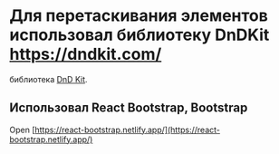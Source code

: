# Для перетаскивания элементов использовал библиотеку DnDKit https://dndkit.com/

библиотека [DnD Kit](https://dndkit.com/).

## Использовал React Bootstrap,  Bootstrap

Open [https://react-bootstrap.netlify.app/](https://react-bootstrap.netlify.app/) 

